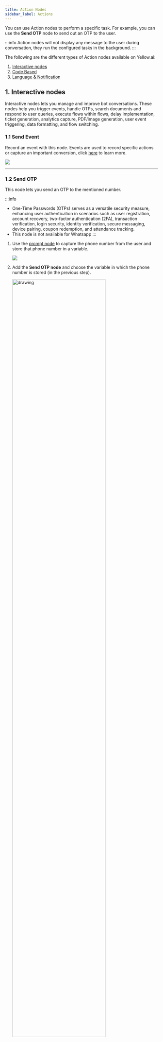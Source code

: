 ```yaml
---
title: Action Nodes
sidebar_label: Actions
---
```


You can use Action nodes to perform a specific task. For example, you can use the **Send OTP** node to send out an OTP to the user.

:::info
Action nodes will not display any message to the user during conversation, they run the configured tasks in the background.
:::

The following are the different types of Action nodes available on Yellow.ai:

1. [Interactive nodes](#1-interactive-nodes)
2. [Code Based](#2-code-based-nodes)
3. [Language & Notification](#3-language-and-notification-nodes)

## 1. Interactive nodes

Interactive nodes lets you manage and improve bot conversations. These nodes help you trigger events, handle OTPs, search documents and respond to user queries, execute flows within flows, delay implementation, ticket generation, analytics capture, PDF/image generation, user event triggering, data formatting, and flow switching.

### 1.1 Send Event

Record an event with this node. 
Events are used to record specific actions or capture an important conversion, click [here](https://docs.yellow.ai/docs/platform_concepts/studio/events/event-hub) to learn more.

![](https://i.imgur.com/6obnCs8.png)

----

### 1.2 Send OTP

This node lets you send an OTP to the mentioned number. 

:::info
* One-Time Passwords (OTPs) serves as a versatile security measure, enhancing user authentication in scenarios such as user registration, account recovery, two-factor authentication (2FA), transaction verification, login security, identity verification, secure messaging, device pairing, coupon redemption, and attendance tracking.
* This node is not available for Whatsapp
:::

1. Use the [prompt node](https://docs.yellow.ai/docs/platform_concepts/studio/build/nodes/prompt-nodes) to capture the phone number from the user and store that phone number in a variable.

   ![](https://i.imgur.com/xgQ2A5t.png)

2. Add the **Send OTP node** and choose the variable in which the phone number is stored (in the previous step).

   <img src="https://i.imgur.com/StadUVa.png" alt="drawing" width="80%"/>
   
  The user will recieve the OTP in a text message.
  
  <img src="https://i.imgur.com/mDlVuCn.jpg" alt="drawing" width="50%"/>

### 1.3 Verify OTP

Use this node to verify the OTP sent to bot users. OTP verification is an important security measure that is used to confirm user identity during various processes.

:::note
This node is not available for Whatsapp
:::

1. Add a [prompt node](https://docs.yellow.ai/docs/platform_concepts/studio/build/nodes/prompt-nodes) to get the OTP and store that in a variable.

   ![](https://i.imgur.com/xgQ2A5t.png)

2. Add the **Verify OTP** node.

     * **OTP variable**: Choose the variable that contains the otp.
     * **Store response in**: Choose the variable to store the response of the Verify OTP node. If the variable is not available, create a new one.

   <img src="https://i.imgur.com/e0tytJq.png" alt="drawing" width="80%"/>

3. Add a [text node](https://docs.yellow.ai/docs/platform_concepts/studio/build/nodes/message-nodes#2-text) to **Success** and **Fallback**. Success indicates the successful verification of the otp, Fallback indicates that the verification has failed.
   
   <img src="https://i.imgur.com/T2UM4xp.png" alt="drawing" width="80%"/>

----

### 1.4 Document search

Answer user queries referring to the available documents from your knowledge base using this node. 

<img src="https://i.imgur.com/cu1uk7M.png" alt="drawing" width="50%"/>


Document Search action node is used to answer user query at any point in the flow (or fallback) from documents uploaded in the Knowledge base (This node shows results from configured [Document Cognition](https://docs.yellow.ai/docs/platform_concepts/studio/train/what-is-document-cognition)).


![](https://i.imgur.com/plCzZin.png)

- You can select a variable containing a search query
- You can also choose to add metadata filters (optional) to your query (the filters you tagged your documents with will show in dropdown). 
- You can branch flow from here based on whether any results were found in the documents (success) or not (failure).
- There is no store output here, as the results are directly shown in carousels. 
- In node settings, you can configure the total no. of results shown, the total number of results per document and messages shown while showing results/reporting failure. 

![](https://i.imgur.com/7qtaA9G.png)

-----

### 1.5 Execute flow 

> This node is available for voice bots.

This node lets you executes a different flow from the current flow. Use this node when you want to trigger a flow within a flow. 

For example, in a customer support bot, you can provide multiple options such as **Talk to an agent**, **Raise a ticket**, **Check status** and add execute flow node to each of the option. So, when a user clicks on an option, the respective flow gets triggered. 

   ![](https://i.imgur.com/A9EPpfz.png)

Once you add the node, you can choose the flow you want to execute. Click **Go to flow** to check the added flow.

### 1.6 Delay

This node allows you to delay the progression of the conversation to the next node by a few minutes or hours.

For example, in response to a user query about the current temperature, the bot incorporates a delay, imitating real-time data retrieval like "Checking the latest weather in New York City..." After a short pause, it provides the up-to-date information, creating a more effective and engaging interaction.

You can delay by minutes/hours.

   ![](https://i.imgur.com/MLyOwwi.png)
   
:::info
 Alternative method is to set the delay on each of the nodes: 
![](https://i.imgur.com/t8cBzXn.png)
:::

### 1.7 Raise Ticket

Raise ticket node lets your users connect with live agents in your bot. Click [here](https://docs.yellow.ai/docs/platform_concepts/inbox) to know more about adding live agents to Yellow.ai. You can also connect users with live chat agents in [different third-party applications](https://docs.yellow.ai/docs/platform_concepts/appConfiguration/overview#6-live-chat). 

This node is used create a live chat request with basic or advanced scenarios such as **Working Hours**, **Agent Availability**, **Voice/Video calling**, etc.

   ![](https://i.imgur.com/Z8VkgD8.png)
   
 * **Live chat agent:** Choose the portal in which your live agents are available. It can be Yellow.ai Inbox or any live chat integration integrated with your bot.
 * **Message after ticket assignment:** The message displayed to the user when an agent is assigned to the chat.

Name, Mobile, Email and Query fields can be filled by passing variables. Use prompt nodes to collect these data in variables and pass it in the corresponding fields.

**Advanced options:**

To provide additional information to the ticket.

![](https://i.imgur.com/qt9Y87D.png)

As configured in Inbox Settings, [Tags](https://docs.yellow.ai/docs/platform_concepts/inbox/inbox-settings/workflows/tags) and [Custom Fields](https://docs.yellow.ai/docs/platform_concepts/inbox/inbox-settings/workflows/chat_custom_fields) will be visible in a multi-select dropdown(i.e. more than one options can be added to ticket)

- **Tags**: Selected Tags from dropdown will be added to the extra details of the ticket (useful for agents to get a quick overview of the issue).
- **Group code**: Similar tickets can be assigned to relevant groups.
- **Priority**: Denotes the priority of tickets from high, medium or low. (default priority is MEDIUM)
- **Voice Call Options**: Voice Call, SIP Call and Auto Start Call can be enabled.
- **Custom Fields**: Based on the use case additional information collected by bot can be added to ticket. for example, in eCommerce Order ID, Payment Mode, Delivery date etc can be asked before connecting to the agent. Just like key value pairs, once a custom field is selected, an additional prompt will be seen.

<img src="https://cdn.yellowmessenger.com/iE4ppldmrE7k1625673583277.png" alt="drawing" width="65%"/>

The response of a Raise ticket node:

```json
{
  "tags": [],
  "responded": false,
  "ticketType": "livechat",
  "ticketCsatScore": null,
  "agentCsatScore": null,
  "assignedByAdmin": false,
  "manualAssignment": false,
  "lastAgentMessageTime": null,
  "lastUserMessageTime": null,
  "lastBotMessageTime": null,
  "userActiveStatus": null,
  "agentActiveStatus": null,
  "replyCount": 0,
  "voiceCall": false,
  "sipCall": false,
  "agentCurrentHandlingTicketsCount": 0,
  "autoStartCall": false,
  "autoTranslate": false,
  "autoDetectLanguage": false,
  "_id": "6156df377b7bb14e16bae116",
  "botId": "YOUR_BOT_ID_HERE",
  "uid": "106265078787462873391306131746",
  "source": "yellowmessenger",
  "issue": "ISSUE_TITLE_HERE",
  "priority": "MEDIUM",
  "severity": "MEDIUM",
  "contact": {
    "phone": "1234567890",
    "name": "CUSTOMER_NAME",
    "email": "[community@yellow.ai](mailto:community@yellow.ai)"
  },
  "assignedTo": "community_yello_ai",
  "sessionId": "5b8a665e69dbc5c451d88bf0",
  "userLanguage": "en",
  "ticketId": "100001",
  "logs": [],
  "timestamp": "2021-10-01T10:13:11.657Z",
  "reassignmentLog": [],
  "collaborators": [
    {
      "_id": "6156df377b7bb15d9fbae11a",
      "username": "community_yello_ai",
      "xmppUsername": "user_1624003758958",
      "name": "yellow.ai Community"
    }
  ],
  "agentLanguage": "en",
  "status": "ASSIGNED",
  "assignedTime": "2021-10-01T10:13:11.695Z",
  "xmpp": "user_1624003758958"
}
```

#### Raise ticket outputs 

1. **Ticket Closed**: Add any node to perform the preferred action when a ticket is closed successfuly.
2. **Error**: Add any node to perform the preferred action when there's an error connecting to an agent.

   <img src="https://i.imgur.com/Fn7QnKd.png" alt="drawing" width="50%"/>

#### Error handling

The output of a Raise Ticket Node dictates general behaviour for any error in creating a ticket. In most real life scenarios, it is preferred to show appropriate reasons to users as to why they cannot to an agent. 

:::note
Once any specific event is active and configured, the corresponding flow will be given preference. Bot is never paused unless a ticket is in ASSIGNED state (i.e. Agent is interacting with the user).
:::

Two steps to handle custom scenarios are as follows:
1. In [Events](https://docs.yellow.ai/docs/platform_concepts/studio/events/event-hub), activate the custom inbox event. Scenarios that can be handled:
  - All Available Agents Busy
  - All Available Agents Away
  - All Available Agents Offline
  - All Available Agents Limit Reached
  - Queue Not Enabled
  - Group Queue Not Enabled
  - Group Queue Limit Reached
  - Offline Ticketing Not Enabled
  - Offline Ticketing Not Enabled for Groups
  - Offline Ticket Queue Limit Reached

2.[ Build a flow with relevant events added in the Start Trigger](https://docs.yellow.ai/docs/platform_concepts/studio/build/Flows/configureflow#13-trigger-flow-using-event).

#### Working hours

If the bot is supposed to respond with a different message outside of agent working hours, [Logic Node](https://docs.yellow.ai/docs/platform_concepts/studio/build/nodes/logic-nodes) can be used. 

<img src="https://i.imgur.com/J3W0HWX.png" alt="drawing" width="70%"/>

:::note
The bot default timezone is considered while evaluating whether a user is outside working hours.
:::

#### Auto-translate incoming chats

Inbox supports automatic translation, allowing agents to assist customers without requiring knowledge of the customer's language. Just enable `Translate User Message` in the raise ticket node configuration to use this feature.

<img src="https://i.imgur.com/frCvffs.png" alt="drawing" width="40%"/>

### 1.8 Analytics 

This node lets you capture analytics. 

You can use the analytics node to send analytics events and capture custom events at any point in the execution of a flow.  You can type the event name to push and select a value.
 The data passed via the node will flow into the analytics table of Data Explorer inside the Insights section.
 
 For instance, use the analytics node to record a **SignUp** event with a corresponding value and keys, allowing you to analyze user interactions and track metadata in the Data Explorer's Insights section. 

**Event**: This can be a static name or a variable which will be captured under the Events column on the analytics table.

**Value**: A variable needs to be selected here which will be captured under the eventValue column.

**Keys**: This is an optional field to capture metadata and will be created as a new column. Multiple columns can be created using keys.

:::info 
Using custom events, you can analyse user flow from one flow/step to another, filter by specific custom events, summarise by different user responses, visualise drop offs and conversion funnels, etc.
:::

![](https://i.imgur.com/GlLrwaa.png)

Open the Analytics page by clicking the Analytics Table link.  

![](https://i.imgur.com/BvNwdWt.jpg)

-----

### 1.9 Generate PDF/Image 

Use this node to generate PDFs and images (JPG/JPEG/PNG) files from docsx, html and Base64 files.

#### To convert from docsx

![](https://i.imgur.com/eQvbk2I.png)

1. In **Template**, click **Upload file** and upload the template based on which the PDF should be generated. This document should be in .docx format and have placeholder values wherever the dynamic data is to be inserted. The placeholder should be enclosed in single brackets, that is`{placeholdername}`. For example, The company name is {company name}.
2. In **+ Add Variable Mapping**: Enter the placeholder name without the brackets in the left column and select a variable (in which the value is collected from the user) in the right column. 

   <img src="https://i.imgur.com/RW5UWNW.png" alt="drawing" width="60%"/>

3. **Select an output format** will be auto-populated by PDF as that's the only available option for docs.

#### To convert from HTML

![](https://i.imgur.com/IP7PcU4.png)

1. In **Select variable containing HTML string**, choose the variable that contains the HTML string.
2. In **Select an output format**, choose the format in which the file should be generated, **PDF**/**JPG**/**JPEG**/**PNG**

Enable **Advanced options** to set the margin and dimensions based on which the file should be geenrated.

  <img src="https://i.imgur.com/JTS0zZ8.png" alt="drawing" width="50%"/>

#### To convert from Base64

There are two ways by which you can convert Base64 files:

**From APIs**

  ![](https://i.imgur.com/fVfihOO.png)

1. In **Input type** choose **API**.
2. In **API**, choose the API added to your bot. If your API has dynamic paramters, add nodes to collect that information from users.
3. In **Path to a BASE64 key**, enter the path to the BASE64 key. 
4. **Select an output format** will be auto-populated by PDF as that's the only available option for docs.

**From variables**

  ![](https://i.imgur.com/L1F16Ud.png)

1. In **Input type** choose **Variable**.
2. In **Select variable**, choose the variable that contains the BASE64 file.
3. **Select an output format** will be auto-populated by PDF as that's the only available option for docs. 

Display the file though the [File node](https://docs.yellow.ai/docs/platform_concepts/studio/build/nodes/message-nodes#6-file). Simply choose the relevant variable from the **fetch from variable** dropdown, it will send the dynamically generated file as a PDF to the user.

### 1.10 User event

This node lets you trigger an event with a certain amount of delay. For example, if you can get feedback from users after the chat gets over, you can use this node to trigger that event which will trigger the feedback flow.

To use this node:

1. Create a user event. To do so, go to **Studio** > **Builder** > **User Events** > **+ Add Even**t.

 ![](https://i.imgur.com/GwSPuxH.png)

2. In **Event name**, provide a name for that event and in **Event description** descruibe the nature of that event. Click **Create Event**.
3. Go back to **Build**, create a flow with the [start trigger](https://docs.yellow.ai/docs/platform_concepts/studio/build/Flows/configureflow#13-trigger-flow-using-event) as this event created in the previous step. This flow should essentially contain all the nodes required to execute the action when this event takes place.
4. Then go to the flow which should send this event and include the **User event** node.

 ![](https://i.imgur.com/VtyLltz.png)

5. Fill in the following fields:

* **Event key**: Choose the event created in step 2.
* **Event delay**: Enter the time by which the event occurence should be delayed.
* **Payload**: Choose the variable that contains the data that should be sent along with the event.

6. Once the flow reaches this node, the event is triggered, and the associated flow will be executed precisely after the specified delay time.

### 1.11 Data formatter 

Use the **Data Formatter** node to convert the incoming data to JSON. For instance, convert user input, such as name and email, into a structured JSON object for better processing in downstream applications.

![](https://i.imgur.com/X20qA35.png)

* **Input**: Create/select the variable that contains the data to be converted and select the format of the data. CSV (raw, base64, url) and XML are supported in our platform.
* **Format to**: Select JSON.
* **Parse json output**: Choose the function that filters out a certain data from the JSON. Click [here](https://docs.yellow.ai/docs/platform_concepts/studio/build/code) to know about writing functions.


----

### 1.12 Switch flow 

This node lets you quit the current flow and launch another flow. The conversation switches from the current flow to another flow from that point and you cannot add any nodes post this. 

For instance, you can use this to guide users from an initial greeting flow to a specific feedback flow, ensuring a smooth transition.

Add the node and choose the flow to which the bot should switch from the flows drop-down.

  ![](https://i.imgur.com/FnHGLKg.png)

:::info
The difference between a switch flow and an execute flow node lies in their behavior regarding the bot's return to the original flow. In the case of a switch flow, the bot does not return to the original flow from which the node was triggered. Howevers, with an execute flow node, the bot returns to the original flow after executing the designated new flow.
:::

---

### 1.13 Prompt Executor node

:::info
* This node works only if you have configured an LLM model. For steps on configuring the LLM model, click [here](https://docs.yellow.ai/docs/platform_concepts/studio/dynamicchatnode#model-configuration).
* This node is not available for Whatsapp.
:::

 The Prompt Executor node processes the prompt you provided, using input from the user. It fetches instant responses from the AI model and displays them to end users, adhering to the specified prompt.

![](https://i.imgur.com/ZKKHrQ5.png)

Use a [prompt nod](https://docs.yellow.ai/docs/platform_concepts/studio/build/nodes/prompt-nodes)e to [collect the dynamic user response in a variable](https://docs.yellow.ai/docs/platform_concepts/studio/build/bot-variables#store-data-in-variables) and pass the variable in **User Query**. 

For instance, imagine you wish to share food recipes with the end user. Use a prompt node to inquire about the preferred recipe, save the response in a variable, and pass it here. The node will display the recipe for the ingredient the user asked about.

### Goal configuration settings

Here you can control randomness, sets limits for concise outputs and refine word selection based on probability. Click [here](https://docs.yellow.ai/docs/platform_concepts/studio/dynamicchatnode#goal-configuration-setting) to know about this in detail.

### Model configuration

Model configuration provides you the freedom to manually input your own custom GPT or LLM credentials into the bot. You can then use various models on different dynamic nodes within the same bot independently. This grants you the flexibility to conduct extensive experiments. Click [here](https://docs.yellow.ai/docs/platform_concepts/studio/dynamicchatnode#model-configuration) for the steps.

## 2. Code-based nodes

Code-based nodes allow you to execute actions such as retrieving or sending data via API responses, implementing custom logic for specific actions, and using stored variable data effectively.

### 2.1 API 

> This node is also available for voice bots. 

With the API node, you can connect to an API at a specific point in a flow to send and get responses from a third-party system outside of your chatbot.

   <img src="https://i.imgur.com/Fnsvd0z.png" alt="drawing" width="70%"/>

To know about the various features of the node and how to use it, click [here](https://docs.yellow.ai/docs/platform_concepts/studio/api/add-api-apinode).

-----

### 2.2 Variables 

> This node is available for voice bots. 

Use the variable node to assign values to a new variable which has not been previously used to collect/store data.

![](https://i.imgur.com/aZzdF0J.png)

 There are two ways by which you can assign values:

* **Assign a static value**

 1. In **Name** select a variable or [create a variable](https://docs.yellow.ai/docs/platform_concepts/studio/build/bot-variables).
 2. In **Value**, type the value you'd like to assign to that variable.

    <img src="https://i.imgur.com/Qh4qqPe.png" alt="drawing" width="60%"/> 

* **Assign a dynamic value**

1. In **Name**, select a variable or [create a variable](https://docs.yellow.ai/docs/platform_concepts/studio/build/bot-variables).
2. In **Value**, click the variable icon to fetch the variable value you'd like to assign to the variable.

   <img src="https://i.imgur.com/HzUsnqB.png" alt="drawing" width="69%"/>

For example, let's say that you have captured the **First name** and the **Last name** of a user and you want to save both the names under one variable **Full Name**.

1. Add two [prompt nodes](https://docs.yellow.ai/docs/platform_concepts/studio/build/nodes/prompt-nodes) to [capture the responses in two different variables](https://docs.yellow.ai/docs/platform_concepts/studio/build/bot-variables#store-data-in-variables). 
2. Add a **Variable node**, create a new variable **Customer Name** and fetch the variable values of the prompt nodes. This **Customer Name** can then be used throughout the flow for a different use case. Refer to the gif below to understand how this works. 

![](https://i.imgur.com/B0qUAvJ.gif)

-----

### 2.3 Database 

> This node is available for voice bots. 

This node helps you perform database operations such as insert, update and search operations in your [database tables](https://docs.yellow.ai/docs/platform_concepts/studio/database). 

  <img src="https://i.imgur.com/Tb0EHym.png" alt="drawing" width="80%"/>
  

* **Insert:** Select **Insert** to insert data in each column into any existing database table you select. To know more, click [here](https://docs.yellow.ai/docs/platform_concepts/studio/database#insert-new-records-or-values-to-a-database-table). 
* **Search:** Select **Search** to look for specific data in the database. To know mroe, click [here](https://docs.yellow.ai/docs/platform_concepts/studio/database#fetch-database-records-using-the-database-node).
* **Update:** Select **Update** to update any column in the databse. For steps to do so, click [here](https://docs.yellow.ai/docs/platform_concepts/studio/database#update-database-table-records-using-the-database-node).
--------

### 2.4 Function 

> This node is available for voice bots. 

This node lets you run custom logic written in the [Function](https://docs.yellow.ai/docs/platform_concepts/studio/build/code) section for specific use cases and store the result in a variable to use it in bot ocnversations.


![](https://i.imgur.com/v4HNlCq.png)

* **View function** takes you to the function chosen in the **Function** field.
* **+Create new function** button takes you to the function section where you can create a new function.
* **Store Response in** lets you store the response of the function in a variable which can later be used in the flow if required.

Function node is most commonly used to fetch transformation codes that parses API responses to filter specific data. Click [here](https://docs.yellow.ai/docs/platform_concepts/studio/api/send-receive-apiresponses#parse-api-response-using-function-node) for the steps to use this node.
 
-----

### 2.5 Modifier 
 
The node lets you convert the user input to a certain format before passing it to a database/API, or displaying it to the user. Use **Store Response in** option in this node to store the modified input in a variable to use it further in a flow. 

For example, let's say that you want to convert the user input to all caps. Your input would be **Test** and the would be **TEST**.

To see how this node works, click the button at the top and enter your input to observe the corresponding output.

![](https://i.imgur.com/EbhyWqD.png)

The following actions can be performed:


| Action | Description | Output type | Sample input | Sample output |
|-----------------------|-------------------------------|-------------|--------------|---------------|
| Capitalize 1st letter | Capitalizes the first letter of the input                        | String      | i am aakanksha | I am aakanksha |
| Capitalize 1st char of word | Capitalizes the first character of the input                        | String      | hi aakanksha | Hi Aakanksha |
| Lower case all | Converts all the letters of the input to lower case                        | String      | Hi AakanKsha | hi aakanksha |
| Upper case all | Converts all the letters of the input to upper case                         | String      | Hi AakanKsha | HI AAKANKSHA |
| Clean Input | Cleans the input off extra characters                        | String      | vidyadhār nāgār,jaĭpŭr | vidhyadhar nagar, jaipur |
| Add on both sides | Adds a character on both sides of the input (The length should be lesser than teh defined length) | String | Akku (x = - , y = 6) | -Akku- |
| Add at end | Adds a character at the end of the input (will be added if length is lesser than the defined length) | String | Akku (x = - , y = 6) | Akku-- |
| Add at start | Prefix the input with a character. (will be added if the length is lesser than the defined length) | String | Akku (x = - , y = 6) | --Akku |
| Replace first | Replaces the character entered in find preset with the character in replace preset at the prefix of the input. | String | abc@gmail.com (x=.,y=[dot]) | abc@gmail[dot]com |
| Replace All | Replaces the character entered in find preset with the character in replace preset at any part of the input. | String | abc@gmail.com (x=.,y=[dot]) | abc@gmail[dot]com |
| Remove from both sides | Removes the specified character from both the sides of the input| | -Akku- (x=-) | Akku |
| Remove from start | Removes the specified character from the prefix of the input | String | -Akku- (x=-) | Akku- |
| Remove from end | Removes the specified character from the suffix of the input | String | -Akku- (x=-) | -Akku |
| Limit length | The input length is restricted to the specified number in the length preset, and any additional characters beyond that are substituted with the character defined in the omission preset. | Length limit | Aakanksha Jain (x=12) | Aakanksha Ja... |
| Slice | Provides the input between the set positions | Array | [1,2,3,4,5] (2,4) | 3 |Slice|
|Split by space|Splits the input into arrays|Array|tree house|["tree", "house"]
|Split into words|The input is divided into individual words based on the character specified in the preset.| Array|treehouse ,| ["tree", "house"]|
| Join | Join the input array with the character in preset | String | ["My", "Name", "is", "Aakanksha"] (with = '-') | My-Name-is-Aakanksha |
|Pick by position|Picks the word in the array in the specified position| String | ["My", "Name", "is", "Aakanksha"]  (3)| is
|Get length|Returns an array's length |String | []"My", "Name", "is", "Aakanksha"]| 4|
| For each | Apply modifier options on each element of the array | Select modifier | ["My", "Name", "is", "Aakanksha"] (operation = Upper case all) | ["MY", "NAME", "IS", "AAKANKSHA"] |  

---

## 3. Language and Notification nodes


### 3.1 Set language 

This node lets you change the language of the bot conversation to one of the pre-configured languages. The language can be changed only if you have already set up languages in your bot, otherwise, this node will not work. This node takes input only in the form of [ISO codes](https://docs.yellow.ai/docs/platform_concepts/studio/build/localization#1-supported-languages) based on which it will change the language of the bot.

   <img src="https://i.imgur.com/fBHPZLT.png" alt="drawing" width="80%"/>


Let's say that you want to build a flow that asks for user's preferred language to continue the conversation.

1. [Add the preferred languages to your bot](https://docs.yellow.ai/docs/platform_concepts/studio/build/localization#2-add-languages-to-your-bot).
2. Go to the flow and include a [Quick reply node](https://docs.yellow.ai/docs/platform_concepts/studio/build/nodes/message-nodes#7-quick-replies). Create different buttons for different languages and assign the ISO code as button values to the respective language option.
3. Store the response of the Quick Reply node in a variable.
4. Include the **Set language node** and choose the variable created in the previous step. Refer to the following gif to see how it works.

  ![](https://i.imgur.com/bWZvZ8c.gif)


---

### 3.2 Outbound notification 

This node lets you send notifications as part of the bot conversation. Include this node at whichever point of the flow you want the bot send an outbound notification. Using this node you can send notifications via SMS, Email, Whatsapp and Voice.

Imagine you've integrated a chat bot into your e-commerce platform. When a customer successfully places an order, the bot distribute notifications across different channels as configured in the node. For example, customers receive WhatsApp/SMS messages confirming their order details, while Email/Voice notifications are dispatched post-shipping for additional updates. 

For a detailed guide on setting up outbound campaigns, click [here](https://docs.yellow.ai/docs/platform_concepts/engagement/outbound/outbound-campaigns/run-campaign).

  <center><img src="https://i.imgur.com/7GEgUGE.png" width="70%"/></center>
  
  

Option | Description
------ | ----------
Type | Choose the type of communication you want to send: SMS, Email, WhatsApp, or Voice.
Sender | Choose the sender ID from which you want to send the communication.
Profile | Select the sender for the SMS notification. Applicable only for SMS in India.
To | Choose the appropriate variable containing the recipient details, example, SMS phone number, Email address, etc.
CC | Choose recipients for CC (Carbon Copy) if needed.
BCC | Choose recipients for BCC (Blind Carbon Copy) if needed.
Select template | Pick a template to use for your communication.
Store message ID in | Choose the variable where you want to store the Message ID. |
|Text type| Select Text/SSML from the dropdown.|
|TTS Engine| Select the engines from the dropdown- Microsoft Azure, Google Wavenet, Amazon Polly.|
|Voice ID| Type the characters of voice ID. You can add this for Microsoft if text_type = "text" and for Google if text_type = "text" and "SSML".|
|Speed|This value defines how fast the bot must converse. This value can be 0.9 - 1.5 for the bot to soundly humanly. You can add this for Microsoft if text_type = "text" and for Google if text_type = "text" and "SSML".|
|Pitch| Pitch value can be any decimal value depending on the base of voice required, 0 is ideal. You can add this for Microsoft if text_type = "text" and for Google for text_type = "text" and "SSML".|
|Capture DTMF length| Enable this option if the DTMF is to be collected on the specific node.|
|DTMF digital length| Enter the length of characters to be captured. Ex: For an Indian phone number, it is 10.|


---

### 3.3 Notification status

The **Notification status** node helps you track the delivery and status of the notification configured in the [Outbound Notification node](#outbound). It uses the **Message ID** to retrive the notification status. The node offers valuable insights, such as delivery confirmation, read receipts, or error notifications, depending on the capabilities of the communication channel. 

You can make use of message status (Sent/Delivered) to take appropriate actions based on the status of your outbound notification, ensuring effective and responsive communication with your audience.

 <center> <img src="https://i.imgur.com/rHvs8mM.png" width="70%"/></center>

To use this node:

1. Add an [Outbound Notification node](#out) to your flow and store the response of that node in a variable.

   ![](https://i.imgur.com/9YFdHas.png)

2. Add a **Notification Status node** to the outbound notification node.

   ![](https://i.imgur.com/ngOYViI.png)

3. In **Type**, choose the communication channel: SMS, Email or WhatsApp  and in **Message ID** fetch the variable that contains the Message ID.

   ![](https://i.imgur.com/5RTMMPQ.png)

4. In **notifStatusStoreCustomPayloadIn**, create or choose the variable to store the payload.
5.  Connect relevant nodes to **Sent** and **Delivered** options based on what you want the bot to do if the particular notification was sent and delivered.

  ![](https://i.imgur.com/IboR5jj.png)


:::note
To know more about Outbound notifications, click [here](https://docs.yellow.ai/docs/platform_concepts/engagement/outbound/outbound-campaigns/run-campaign).
:::

---

### 3.4 Sync database

:::info
This node is only available when a flow is created as a [skill](https://docs.yellow.ai/docs/platform_concepts/studio/build/Flows/journeys#create-a-skill). 
:::

The Sync database node facilitates the synchronization of your bot's database with external databases using APIs. This node streamlines the process of automating data synchronization with external databases.

Let's say you have a bot that assists with inventory management for an e-commerce website. You want to ensure that the inventory data in your bot's database is always up-to-date with your main inventory database. By using the **Sync database node**, you can seamlessly integrate your bot's database with your main inventory database, ensuring that any changes or updates made externally are reflected in real-time within your chatbot, thus providing accurate and timely information to your users.

:::info
Refer to this video to see how this node works

[![Sync DB node](https://cdn.loom.com/sessions/thumbnails/1e7104db203c4061a5d6839ea515198e-with-play.gif)](https://www.loom.com/share/1e7104db203c4061a5d6839ea515198e)
:::

:::note
* The column names in the table should be exactly the same as the attribute names in the JSON response. 
* All the rows will be imported, processed and sent to the selected table to perform the selected action.
:::

To configure the **Sync Database** node:

  ![](https://i.imgur.com/Zh1Ajsi.png)

1. In **API**, choose the preferred API in the drop down. For steps to add a new API to the bot, click [here](https://docs.yellow.ai/docs/platform_concepts/studio/api/add-api).
2. In **Parameters of API**, select the variables that contain the values of the corresponding fields. 

   * If the values are dynamic, they should be collected from customers using prompt nodes and those variable should be mapped here. 
   * If they are static values, you can create a variable and type the values.

3. In API response type, choose the API response type of the API added. **JSON** and **CSV** are the options available. Fill the following fields based on the option selected.

* **JSON path selector:(this field is available only for the JSON response)** Select the path where the relevant data lies in the JSON response. For example, the JSON path  for the following code would be the  is "data.results.*

```
{
      data: {
                results: {
                                 record1 :{},
                                 record2: {},
                                 ........
                 } 
       }
}
```
* **Parse API response:** Choose the function that contains the transformation logic. This helps access individual row attributes.

 **Sample code**
 
   (This is optional for CSV)

 ```
return new Promise(resolve => {
  let record = ymLib.args.record;
  /*
    record is an object, representing a row. all values will be of type string, keys will be fetched from the csv-header.
  */
  resolve({
    identifier: record.identifier,
    category: record.category
  });
});
 ```


* **Store Response in:** Choose the variable in which the response of this node should be stored.
* **Select table:** Choose the database table in which the data should be populated.
* **Select action:** Choose one of the preferred actions.
    - **Insert**: Adds rows from API call to the end of the table.
    - **Update**: Compares rows from API call to the existing table and checks if there is a match in Unique ID and updates those rows.
    - **Import**: Truncates existing table completely and replaces it with data from API call.

![](https://i.imgur.com/SsJcSCp.png)

To use this node in a flow:

1. Create a [Schedule Event](https://docs.yellow.ai/docs/platform_concepts/studio/events/event-hub#schedule-events) (if there is a requirement to schedule the database updates).
2. [Add the API](https://docs.yellow.ai/docs/platform_concepts/studio/api/add-api) and [create a database table ](https://docs.yellow.ai/docs/platform_concepts/studio/database#create-database-table)in the required format (template without any rows).
3. Create or open a [skill](https://docs.yellow.ai/docs/platform_concepts/studio/build/Flows/journeys#create-a-skill). On the start node, select the scheduled event as the start trigger. 

![](https://i.imgur.com/BpOb6o5.png)

4. Connect the start node to the **Sync Database** node.
5. When the Sync DB node gets triggered, it pulls all the data through API. 
6. On the scheduled time, status of the sync can be viewed in **status** object.

```
{
success: true,
error : 'if any, we show it',
recordsProcessed: 1230,
}
```






